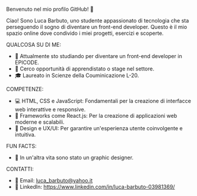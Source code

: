 Benvenuto nel mio profilo GitHub! 👋

Ciao! Sono Luca Barbuto, uno studente appassionato di tecnologia che sta perseguendo il sogno di diventare un front-end developer.
Questo è il mio spazio online dove condivido i miei progetti, esercizi e scoperte.

QUALCOSA SU DI ME:
- 🌱 Attualmente sto studiando per diventare un front-end developer in EPICODE.
- 💼 Cerco opportunità di apprendistato o stage nel settore.
- 🎓 Laureato in Scienze della Couminicazione L-20.

COMPETENZE:
- 💻 HTML, CSS e JavaScript: Fondamentali per la creazione di interfacce web interattive e responsive.
- 🚀 Frameworks come React.js: Per la creazione di applicazioni web moderne e scalabili.
- 🎨 Design e UX/UI: Per garantire un'esperienza utente coinvolgente e intuitiva.

FUN FACTS:
- 🎨 In un'altra vita sono stato un graphic designer.

CONTATTI:
- 📧 Email: luca_barbuto@yahoo.it
- 💼 LinkedIn: https://www.linkedin.com/in/luca-barbuto-03981369/
